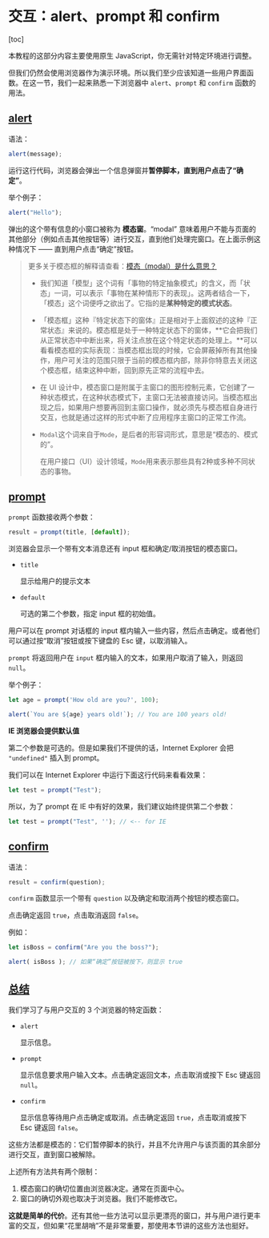 # 交互：alert、prompt 和 confirm

[toc]

本教程的这部分内容主要使用原生 JavaScript，你无需针对特定环境进行调整。

但我们仍然会使用浏览器作为演示环境。所以我们至少应该知道一些用户界面函数。在这一节，我们一起来熟悉一下浏览器中 `alert`、`prompt` 和 `confirm` 函数的用法。

## [alert](https://zh.javascript.info/alert-prompt-confirm#alert)

语法：

```javascript
alert(message);
```

运行这行代码，浏览器会弹出一个信息弹窗并**暂停脚本，直到用户点击了“确定”**。

举个例子：

```javascript
alert("Hello");
```

弹出的这个带有信息的小窗口被称为 **模态窗**。“modal” 意味着用户不能与页面的其他部分（例如点击其他按钮等）进行交互，直到他们处理完窗口。在上面示例这种情况下 —— 直到用户点击“确定”按钮。

> 更多关于模态框的解释请查看：[模态（modal）是什么意思？](https://segmentfault.com/q/1010000004315227)
>
> - 我们知道「模型」这个词有「事物的特定抽象模式」的含义，而「状态」一词，可以表示「事物在某种情形下的表现」。这两者结合一下，「模态」这个词便呼之欲出了。它指的是**某种特定的模式状态**。
>
> - 「模态框」这种『特定状态下的窗体』正是相对于上面叙述的这种『正常状态』来说的。模态框是处于一种特定状态下的窗体，**它会把我们从正常状态中中断出来，将关注点放在这个特定状态的处理上。**可以看看模态框的实际表现：当模态框出现的时候，它会屏蔽掉所有其他操作，用户可关注的范围只限于当前的模态框内部，除非你特意去关闭这个模态框，结束这种中断，回到原先正常的流程中去。
>
> - 在 UI 设计中，模态窗口是附属于主窗口的图形控制元素，它创建了一种状态模式，在这种状态模式下，主窗口无法被直接访问。当模态框出现之后，如果用户想要再回到主窗口操作，就必须先与模态框自身进行交互，也就是通过这样的形式中断了应用程序主窗口的正常工作流。
>
> - `Modal`这个词来自于`Mode`，是后者的形容词形式，意思是“模态的、模式的”。
>
>   在用户接口（UI）设计领域，`Mode`用来表示那些具有2种或多种不同状态的事物。

## [prompt](https://zh.javascript.info/alert-prompt-confirm#prompt)

`prompt` 函数接收两个参数：

```javascript
result = prompt(title, [default]);
```

浏览器会显示一个带有文本消息还有 input 框和确定/取消按钮的模态窗口。

- `title`

  显示给用户的提示文本

- `default`

  可选的第二个参数，指定 input 框的初始值。

用户可以在 prompt 对话框的 input 框内输入一些内容，然后点击确定。或者他们可以通过按“取消”按钮或按下键盘的 Esc 键，以取消输入。

`prompt` 将返回用户在 `input` 框内输入的文本，如果用户取消了输入，则返回 `null`。

举个例子：

```javascript
let age = prompt('How old are you?', 100);

alert(`You are ${age} years old!`); // You are 100 years old!
```

**IE 浏览器会提供默认值**

第二个参数是可选的。但是如果我们不提供的话，Internet Explorer 会把 `"undefined"` 插入到 prompt。

我们可以在 Internet Explorer 中运行下面这行代码来看看效果：

```javascript
let test = prompt("Test");
```

所以，为了 prompt 在 IE 中有好的效果，我们建议始终提供第二个参数：

```javascript
let test = prompt("Test", ''); // <-- for IE
```

## [confirm](https://zh.javascript.info/alert-prompt-confirm#confirm)

语法：

```javascript
result = confirm(question);
```

`confirm` 函数显示一个带有 `question` 以及确定和取消两个按钮的模态窗口。

点击确定返回 `true`，点击取消返回 `false`。

例如：

```javascript
let isBoss = confirm("Are you the boss?");

alert( isBoss ); // 如果“确定”按钮被按下，则显示 true
```

## [总结](https://zh.javascript.info/alert-prompt-confirm#zong-jie)

我们学习了与用户交互的 3 个浏览器的特定函数：

- `alert`

  显示信息。

- `prompt`

  显示信息要求用户输入文本。点击确定返回文本，点击取消或按下 Esc 键返回 `null`。

- `confirm`

  显示信息等待用户点击确定或取消。点击确定返回 `true`，点击取消或按下 Esc 键返回 `false`。

这些方法都是模态的：它们暂停脚本的执行，并且不允许用户与该页面的其余部分进行交互，直到窗口被解除。

上述所有方法共有两个限制：

1. 模态窗口的确切位置由浏览器决定。通常在页面中心。
2. 窗口的确切外观也取决于浏览器。我们不能修改它。

**这就是简单的代价**。还有其他一些方法可以显示更漂亮的窗口，并与用户进行更丰富的交互，但如果“花里胡哨”不是非常重要，那使用本节讲的这些方法也挺好。